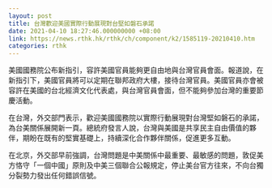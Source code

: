 ```yaml
---
layout: post
title: 台灣歡迎美國實際行動展現對台堅如磐石承諾
date: 2021-04-10 18:27:46.000000000 +08:00
link: https://news.rthk.hk/rthk/ch/component/k2/1585119-20210410.htm
categories: rthk
---
```


美國國務院公布新指引，容許美國官員能夠更自由地與台灣官員會面。報道說，在新指引下，美國官員將可以定期在聯邦政府大樓，接待台灣官員。美國官員亦會被容許在美國的台北經濟文化代表處，與台灣官員會面，但不能夠參加台灣的重要節慶活動。

在台灣，外交部門表示，歡迎美國國務院以實際行動展現對台灣堅如磐石的承諾，為台美關係展開新一頁。總統府發言人說，台灣與美國是共享民主自由價值的夥伴，期盼在既有的堅實基礎上，持續深化合作夥伴關係，促進更多互動。

在北京，外交部早前強調，台灣問題是中美關係中最重要、最敏感的問題，敦促美方恪守「一個中國」原則及中美三個聯合公報規定，停止美台官方往來，不向台獨分裂勢力發出任何錯誤信號。
